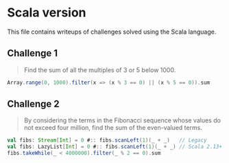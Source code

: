 # Scala version

This file contains writeups of challenges solved using the Scala language.

## Challenge 1

> Find the sum of all the multiples of 3 or 5 below 1000.

```scala
Array.range(0, 1000).filter(x => (x % 3 == 0) || (x % 5 == 0)).sum
```

## Challenge 2

> By considering the terms in the Fibonacci sequence whose values do not
> exceed four million, find the sum of the even-valued terms.

```scala
val fibs: Stream[Int] = 0 #:: fibs.scanLeft(1)(_ + _)   // Legacy
val fibs: LazyList[Int] = 0 #:: fibs.scanLeft(1)(_ + _) // Scala 2.13+
fibs.takeWhile(_ < 4000000).filter(_ % 2 == 0).sum
```
